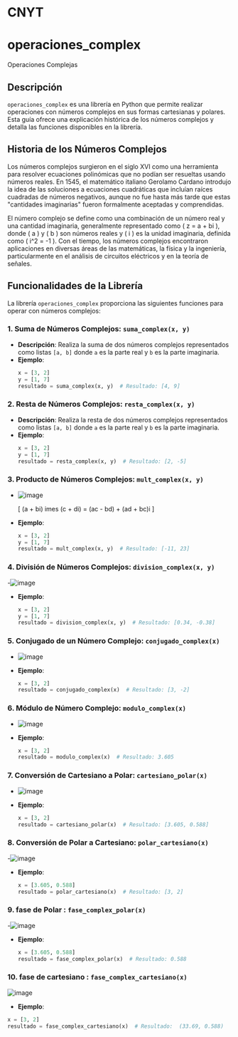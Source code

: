 # CNYT
# operaciones_complex

 Operaciones Complejas

## Descripción
`operaciones_complex` es una librería en Python que permite realizar operaciones con números complejos en sus formas cartesianas y polares. Esta guía ofrece una explicación histórica de los números complejos y detalla las funciones disponibles en la librería.

## Historia de los Números Complejos

Los números complejos surgieron en el siglo XVI como una herramienta para resolver ecuaciones polinómicas que no podían ser resueltas usando números reales. En 1545, el matemático italiano Gerolamo Cardano introdujo la idea de las soluciones a ecuaciones cuadráticas que incluían raíces cuadradas de números negativos, aunque no fue hasta más tarde que estas "cantidades imaginarias" fueron formalmente aceptadas y comprendidas.

El número complejo se define como una combinación de un número real y una cantidad imaginaria, generalmente representado como \( z = a + bi \), donde \( a \) y \( b \) son números reales y \( i \) es la unidad imaginaria, definida como \( i^2 = -1 \). Con el tiempo, los números complejos encontraron aplicaciones en diversas áreas de las matemáticas, la física y la ingeniería, particularmente en el análisis de circuitos eléctricos y en la teoría de señales.

## Funcionalidades de la Librería

La librería `operaciones_complex` proporciona las siguientes funciones para operar con números complejos:

### 1. Suma de Números Complejos: `suma_complex(x, y)`

- **Descripción**: Realiza la suma de dos números complejos representados como listas `[a, b]` donde `a` es la parte real y `b` es la parte imaginaria.
- **Ejemplo**:
  ```python
  x = [3, 2]
  y = [1, 7]
  resultado = suma_complex(x, y)  # Resultado: [4, 9]
  ```

### 2. Resta de Números Complejos: `resta_complex(x, y)`
- **Descripción**: Realiza la resta de dos números complejos representados como listas `[a, b]` donde `a` es la parte real y `b` es la parte imaginaria.
- **Ejemplo**:
   ```python
   x = [3, 2]
   y = [1, 7]
   resultado = resta_complex(x, y)  # Resultado: [2, -5]
   ```

### 3. Producto de Números Complejos: `mult_complex(x, y)`
- ![image](https://github.com/user-attachments/assets/365e37bf-bf54-4291-8e5a-ea13fc4d6ead)

  \[
  (a + bi) 	imes (c + di) = (ac - bd) + (ad + bc)i
  \]

- **Ejemplo**:
  ```python
  x = [3, 2]
  y = [1, 7]
  resultado = mult_complex(x, y)  # Resultado: [-11, 23]
  ```

### 4. División de Números Complejos: `division_complex(x, y)`
-![image](https://github.com/user-attachments/assets/f5c14c7e-a0a5-4e12-8baf-a880b8d46952)

- **Ejemplo**:
  ```python
  x = [3, 2]
  y = [1, 7]
  resultado = division_complex(x, y)  # Resultado: [0.34, -0.38]
  ```

### 5. Conjugado de un Número Complejo: `conjugado_complex(x)`
- ![image](https://github.com/user-attachments/assets/0841a0e1-9441-4f98-8297-34bfc128c5d8)

- **Ejemplo**:
   ```python
   x = [3, 2]
   resultado = conjugado_complex(x)  # Resultado: [3, -2]
   ```

### 6. Módulo de Número Complejo: `modulo_complex(x)`
- ![image](https://github.com/user-attachments/assets/cfa03979-0913-478f-826d-c374df636284)

- **Ejemplo**:
   ```python
   x = [3, 2]
   resultado = modulo_complex(x)  # Resultado: 3.605
   ```

### 7. Conversión de Cartesiano a Polar: `cartesiano_polar(x)`
- ![image](https://github.com/user-attachments/assets/b16d5e94-7002-41fa-8580-5707145cb4f2)

- **Ejemplo**:
  ```python
  x = [3, 2]
  resultado = cartesiano_polar(x)  # Resultado: [3.605, 0.588]

### 8. Conversión de Polar a Cartesiano: `polar_cartesiano(x)`
-![image](https://github.com/user-attachments/assets/0f565e6f-4998-4e17-9e36-2a2d942c0849)
- **Ejemplo**:
  ```python
  x = [3.605, 0.588]
  resultado = polar_cartesiano(x)  # Resultado: [3, 2]

 ### 9. fase de Polar : `fase_complex_polar(x)`
 -![image](https://github.com/user-attachments/assets/48d4df1a-fc96-42fc-94f4-d794975f599d)
 
- **Ejemplo**:
  ```python
  x = [3.605, 0.588]
  resultado = fase_complex_polar(x)  # Resultado: 0.588
  
 ### 10. fase de cartesiano : `fase_complex_cartesiano(x)`
 ![image](https://github.com/user-attachments/assets/5bbb12d8-83f8-4c5b-8a49-ac78ed0d74b4)

 - **Ejemplo**:
  ```python
x = [3, 2]
resultado = fase_complex_cartesiano(x)  # Resultado:  (33.69, 0.588)







